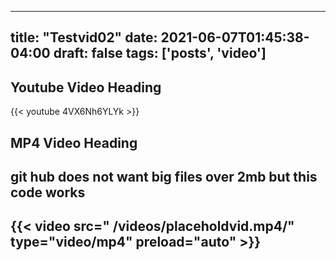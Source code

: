 
---
title: "Testvid02"
date: 2021-06-07T01:45:38-04:00
draft: false
tags: ['posts', 'video']
---

## Youtube Video Heading
{{< youtube 4VX6Nh6YLYk >}}



## MP4 Video Heading
 ## git hub does not want big files over 2mb but this code works
 ## {{< video  src=" /videos/placeholdvid.mp4/" type="video/mp4" preload="auto" >}}

